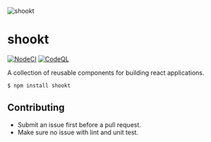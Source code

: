 ![shookt](https://c.tenor.com/cTvCV9_uGrcAAAAd/shocked-shookt.gif)

# shookt

[![NodeCI](https://github.com/genediazjr/shookt/actions/workflows/nodeci.yml/badge.svg)](https://github.com/genediazjr/shookt/actions/workflows/nodeci.yml)
[![CodeQL](https://github.com/genediazjr/shookt/actions/workflows/codeql.yml/badge.svg)](https://github.com/genediazjr/shookt/actions/workflows/codeql.yml)

A collection of reusable components for building react applications.

```sh
$ npm install shookt
```

## Contributing

- Submit an issue first before a pull request.
- Make sure no issue with lint and unit test.
